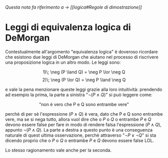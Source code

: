 
_Questa nota fa riferimento a $\rightarrow$ [[logica#Regole di dimostrazione]]_
# Leggi di equivalenza logica di DeMorgan
Contestualmente all'argomento "equivalenza logica" è doveroso ricordare che esistono due leggi di DeMorgan che aiutano nel processo di riscrivere una proposizione logica in un altro modo. Le leggi sono:

<div class="importante">
<span class="math display">1)\; \neg (P \land Q) = \neg P \lor \neg Q</span>
</div>

<div class="importante">
<span class="math display">2)\; \neg (P \lor Q) = \neg P \land \neg Q</span>
</div>

e vale la pena menzionare queste leggi grazie alla loro intuitività: prendendo ad esempio la prima, la parte a sinistra "$\neg (P \land Q)$" si può leggere come: 
<center>"non è vero che P e Q sono entrambe vere"</center>

perchè di per sè l'espressione $(P \land Q)$ è vera, dato che P e Q sono entrambe vere, ma se si nega tutto, allora vuol dire che o $P$ o $Q$ o entrambe $P$ e $Q$ devono essere false per fare in modo di rendere falsa l'espressione $(P \land Q)$, appunto $\neg (P \land Q)$. La parte a destra a questo punto è una conseguenza naturale di quest ultima osservazione, perchè attraverso "$\neg P \lor \neg Q$"  si sta dicendo proprio che o $P$ o $Q$ o entrambe $P$ e $Q$ devono essere false LOL.

Lo stesso ragionamento vale anche per la seconda.